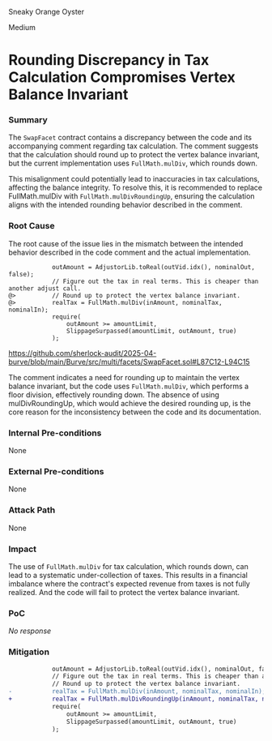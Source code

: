 Sneaky Orange Oyster

Medium

# Rounding Discrepancy in Tax Calculation Compromises Vertex Balance Invariant

### Summary

The `SwapFacet` contract contains a discrepancy between the code and its accompanying comment regarding tax calculation. The comment suggests that the calculation should round up to protect the vertex balance invariant, but the current implementation uses `FullMath.mulDiv`, which rounds down. 

This misalignment could potentially lead to inaccuracies in tax calculations, affecting the balance integrity. To resolve this, it is recommended to replace FullMath.mulDiv with `FullMath.mulDivRoundingUp`, ensuring the calculation aligns with the intended rounding behavior described in the comment. 



### Root Cause

The root cause of the issue lies in the mismatch between the intended behavior described in the code comment and the actual implementation. 

```solidity
            outAmount = AdjustorLib.toReal(outVid.idx(), nominalOut, false);
            // Figure out the tax in real terms. This is cheaper than another adjust call.
@>          // Round up to protect the vertex balance invariant.
@>          realTax = FullMath.mulDiv(inAmount, nominalTax, nominalIn);
            require(
                outAmount >= amountLimit,
                SlippageSurpassed(amountLimit, outAmount, true)
            );
```
https://github.com/sherlock-audit/2025-04-burve/blob/main/Burve/src/multi/facets/SwapFacet.sol#L87C12-L94C15


The comment indicates a need for rounding up to maintain the vertex balance invariant, but the code uses `FullMath.mulDiv`, which performs a floor division, effectively rounding down. The absence of using mulDivRoundingUp, which would achieve the desired rounding up, is the core reason for the inconsistency between the code and its documentation.



### Internal Pre-conditions

None

### External Pre-conditions

None

### Attack Path

None

### Impact

The use of `FullMath.mulDiv` for tax calculation, which rounds down, can lead to a systematic under-collection of taxes. This results in a financial imbalance where the contract's expected revenue from taxes is not fully realized. And the code will fail to protect the vertex balance invariant.

### PoC

_No response_

### Mitigation

```diff
            outAmount = AdjustorLib.toReal(outVid.idx(), nominalOut, false);
            // Figure out the tax in real terms. This is cheaper than another adjust call.
            // Round up to protect the vertex balance invariant.
-           realTax = FullMath.mulDiv(inAmount, nominalTax, nominalIn);
+           realTax = FullMath.mulDivRoundingUp(inAmount, nominalTax, nominalIn);
            require(
                outAmount >= amountLimit,
                SlippageSurpassed(amountLimit, outAmount, true)
            );
```